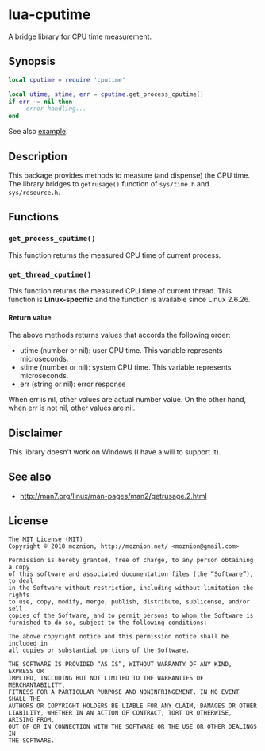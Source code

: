 lua-cputime
==

A bridge library for CPU time measurement.

Synopsis
--

```lua
local cputime = require 'cputime'

local utime, stime, err = cputime.get_process_cputime()
if err ~= nil then
  -- error handling...
end
```

See also [example](/example/).

Description
--

This package provides methods to measure (and dispense) the CPU time.
The library bridges to `getrusage()` function of `sys/time.h` and `sys/resource.h`.

Functions
--

### `get_process_cputime()`

This function returns the measured CPU time of current process.

### `get_thread_cputime()`

This function returns the measured CPU time of current thread. This function is __Linux-specific__ and the function is available since Linux 2.6.26.

#### Return value

The above methods returns values that accords the following order:

- utime (number or nil): user CPU time. This variable represents microseconds.
- stime (number or nil): system CPU time. This variable represents microseconds.
- err (string or nil): error response

When err is nil, other values are actual number value. On the other hand, when err is not nil, other values are nil.

Disclaimer
--

This library doesn't work on Windows (I have a will to support it).

See also
--

- http://man7.org/linux/man-pages/man2/getrusage.2.html

License
--

```
The MIT License (MIT)
Copyright © 2018 moznion, http://moznion.net/ <moznion@gmail.com>

Permission is hereby granted, free of charge, to any person obtaining a copy
of this software and associated documentation files (the “Software”), to deal
in the Software without restriction, including without limitation the rights
to use, copy, modify, merge, publish, distribute, sublicense, and/or sell
copies of the Software, and to permit persons to whom the Software is
furnished to do so, subject to the following conditions:

The above copyright notice and this permission notice shall be included in
all copies or substantial portions of the Software.

THE SOFTWARE IS PROVIDED “AS IS”, WITHOUT WARRANTY OF ANY KIND, EXPRESS OR
IMPLIED, INCLUDING BUT NOT LIMITED TO THE WARRANTIES OF MERCHANTABILITY,
FITNESS FOR A PARTICULAR PURPOSE AND NONINFRINGEMENT. IN NO EVENT SHALL THE
AUTHORS OR COPYRIGHT HOLDERS BE LIABLE FOR ANY CLAIM, DAMAGES OR OTHER
LIABILITY, WHETHER IN AN ACTION OF CONTRACT, TORT OR OTHERWISE, ARISING FROM,
OUT OF OR IN CONNECTION WITH THE SOFTWARE OR THE USE OR OTHER DEALINGS IN
THE SOFTWARE.
```

